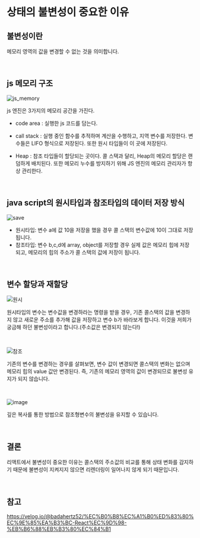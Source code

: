 # 상태의 불변성이 중요한 이유

## 불변성이란
메모리 영역의 값을 변경할 수 없는 것을 의미합니다.

<br/>

## js 메모리 구조

![js_memory](https://user-images.githubusercontent.com/90454621/229724076-54ecb588-a344-4b13-a709-641912f0bc6d.png)

js 엔진은 3가지의 메모리 공간을 가진다.

- code area :
실행한 js 코드를 담는다.

- call stack :
실행 중인 함수를 추적하며 계산을 수행하고, 지역 변수를 저장한다. 변수들은 LIFO 형식으로 저장된다. 또한 원시 타입들이 이 곳에 저장된다.

- Heap :
참조 타입들이 할당되는 곳이다. 콜 스택과 달리, Heap의 메모리 할당은 랜덤하게 배치된다. 또한 메모리 누수를 방지하기 위해 JS 엔진의 메모리 관리자가 항상 관리한다.

<br/>

## java script의 원시타입과 참조타입의 데이터 저장 방식
![save](https://user-images.githubusercontent.com/90454621/229724796-a79d4941-ac7a-44b1-ad7b-9a38c33ef6e1.png)
- 원시타입: 변수 a에 값 10을 저장을 했을 경우 콜 스택의 변수값에 10이 그대로 저장됩니다.
- 참조타입: 변수 b,c,d에 array, object를 저장할 경우 실제 값은 메모리 힙에 저장되고, 메모리의 힙의 주소가 콜 스택의 값에 저장이 됩니다.

<br/>

## 변수 할당과 재할당
![원시](https://user-images.githubusercontent.com/90454621/229727540-77a4fd3d-b036-49f5-b114-cfab0683711b.png)

원시타입의 변수는 변수값을 변경하라는 명령을 받을 경우, 기존 콜스택의 값을 변경하지 않고 새로운 주소를 추가해 값을 저장하고 변수 b가 바라보게 합니다. 이것을 저희가 궁금해 하던 불변성이라고 합니다.(주소값은 변경되지 않는다!)

<br/>

![참조](https://user-images.githubusercontent.com/90454621/229727550-d3c2654e-c60b-4aa7-b75a-edd5eafb4dfc.png)

기존의 변수를 변경하는 경우를 살펴보면, 변수 값이 변경되면 콜스택의 변화는 없으며 메모리 힙의 value 값만 변경된다. 즉, 기존의 메모리 영역의 값이 변경되므로 불변성 유지가 되지 않습니다.

<br/>

![image](https://user-images.githubusercontent.com/90454621/229733861-6880990b-4601-4074-b37d-ddf2bc01aeed.png)

깊은 복사를 통한 방법으로 참조형변수의 불변성을 유지할 수 있습니다.

<br/>

## 결론
리액트에서 불변성이 중요한 이유는 콜스택의 주소값의 비교를 통해 상태 변화를 감지하기 때문에 불변성이 지켜지지 않으면 리렌더링이 일어나지 않게 되기 때문입니다.

<br/>

## 참고
https://velog.io/@badahertz52/%EC%B0%B8%EC%A1%B0%ED%83%80%EC%9E%85%EA%B3%BC-React%EC%9D%98-%EB%B6%88%EB%B3%80%EC%84%B1



